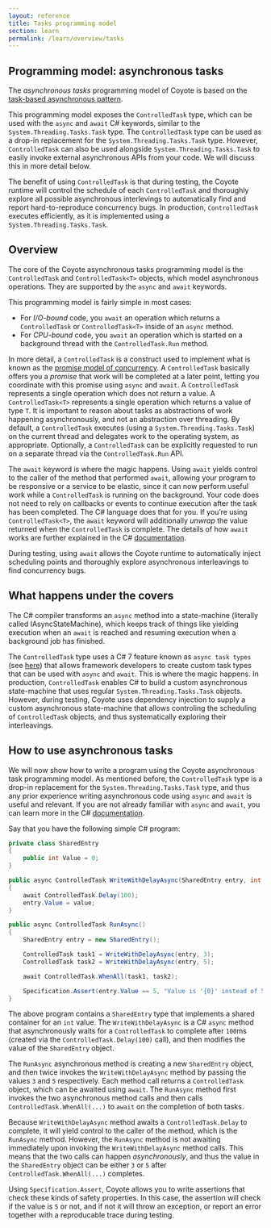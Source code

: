 ```yaml
---
layout: reference
title: Tasks programming model
section: learn
permalink: /learn/overview/tasks
---
```


## Programming model: asynchronous tasks

The _asynchronous tasks_ programming model of Coyote is based on the [task-based asynchronous pattern](https://docs.microsoft.com/en-us/dotnet/standard/asynchronous-programming-patterns/task-based-asynchronous-pattern-tap).

This programming model exposes the `ControlledTask` type, which can be used with the `async` and `await` C# keywords, similar to the `System.Threading.Tasks.Task` type. The `ControlledTask` type can be used as a drop-in replacement for the `System.Threading.Tasks.Task` type. However, `ControlledTask` can also be used alongside `System.Threading.Tasks.Task` to easily invoke external asynchronous APIs from your code. We will discuss this in more detail below.

The benefit of using `ControlledTask` is that during testing, the Coyote runtime will control the schedule of each `ControlledTask` and thoroughly explore all possible asynchronous interlevings to automatically find and report hard-to-reproduce concurrency bugs. In production, `ControlledTask` executes efficiently, as it is implemented using a `System.Threading.Tasks.Task`.

## Overview

The core of the Coyote asynchronous tasks programming model is the `ControlledTask` and `ControlledTask<T>` objects, which model asynchronous operations. They are supported by the `async` and `await` keywords.

This programming model is fairly simple in most cases:
- For _I/O-bound_ code, you `await` an operation which returns a `ControlledTask` or `ControlledTask<T>` inside of an `async` method.
- For _CPU-bound_ code, you `await` an operation which is started on a background thread with the `ControlledTask.Run` method.

In more detail, a `ControlledTask` is a construct used to implement what is known as the [promise model of concurrency](https://en.wikipedia.org/wiki/Futures_and_promises). A `ControlledTask` basically offers you a _promise_ that work will be completed at a later point, letting you coordinate with this promise using `async` and `await`. A `ControlledTask` represents a single operation which does not return a value. A `ControlledTask<T>` represents a single operation which returns a value of type `T`. It is important to reason about tasks as abstractions of work happening asynchronously, and not an abstraction over threading. By default, a `ControlledTask` executes (using a `System.Threading.Tasks.Task`) on the current thread and delegates work to the operating system, as appropriate. Optionally, a `ControlledTask` can be explicitly requested to run on a separate thread via the `ControlledTask.Run` API.

The `await` keyword is where the magic happens. Using `await` yields control to the caller of the method that performed `await`, allowing your program to be responsive or a service to be elastic, since it can now perform useful work while a `ControlledTask` is running on the background. Your code does not need to rely on callbacks or events to continue execution after the task has been completed. The C# language does that for you. If you’re using `ControlledTask<T>`, the `await` keyword will additionally _unwrap_ the value returned when the `ControlledTask` is complete. The details of how `await` works are further explained in the C# [documentation](https://docs.microsoft.com/en-us/dotnet/standard/asynchronous-programming-patterns/task-based-asynchronous-pattern-tap).

During testing, using `await` allows the Coyote runtime to automatically inject scheduling points and thoroughly explore asynchronous interleavings to find concurrency bugs.

## What happens under the covers

The C# compiler transforms an `async` method into a state-machine (literally called IAsyncStateMachine), which keeps track of things like yielding execution when an `await` is reached and resuming execution when a background job has finished.

The `ControlledTask` type uses a C# 7 feature known as `async task types` (see [here](https://github.com/dotnet/roslyn/blob/master/docs/features/task-types.md)) that allows framework developers to create custom task types that can be used with `async` and `await`. This is where the magic happens. In production, `ControlledTask` enables C# to build a custom asynchronous state-machine that uses regular `System.Threading.Tasks.Task` objects. However, during testing, Coyote uses dependency injection to supply a custom asynchronous state-machine that allows controling the scheduling of `ControlledTask` objects, and thus systematically exploring their interleavings.

## How to use asynchronous tasks

We will now show how to write a program using the Coyote asynchronous task programming model. As mentioned before, the `ControlledTask` type is a drop-in replacement for the `System.Threading.Tasks.Task` type, and thus any prior experience writing asynchronous code using `async` and `await` is useful and relevant. If you are not already familiar with `async` and `await`, you can learn more in the C# [documentation](https://docs.microsoft.com/en-us/dotnet/standard/async-in-depth).

Say that you have the following simple C# program:
```c#
private class SharedEntry
{
    public int Value = 0;
}

public async ControlledTask WriteWithDelayAsync(SharedEntry entry, int value)
{
    await ControlledTask.Delay(100);
    entry.Value = value;
}

public async ControlledTask RunAsync()
{
    SharedEntry entry = new SharedEntry();

    ControlledTask task1 = WriteWithDelayAsync(entry, 3);
    ControlledTask task2 = WriteWithDelayAsync(entry, 5);

    await ControlledTask.WhenAll(task1, task2);

    Specification.Assert(entry.Value == 5, "Value is '{0}' instead of 5.", entry.Value);
}
```

The above program contains a `SharedEntry` type that implements a shared container for an `int` value. The `WriteWithDelayAsync` is a C# `async` method that asynchronously waits for a `ControlledTask` to complete after `100`ms (created via the `ControlledTask.Delay(100)` call), and then modifies the value of the `SharedEntry` object.

The `RunAsync` asynchronous method is creating a new `SharedEntry` object, and then twice invokes the `WriteWithDelayAsync` method by passing the values `3` and `5` respectively. Each method call returns a `ControlledTask` object, which can be awaited using `await`. The `RunAsync` method first invokes the two asynchronous method calls and then calls `ControlledTask.WhenAll(...)` to `await` on the completion of both tasks.

Because `WriteWithDelayAsync` method awaits a `ControlledTask.Delay` to complete, it will yield control to the caller of the method, which is the `RunAsync` method. However, the `RunAsync` method is not awaiting immediately upon invoking the `WriteWithDelayAsync` method calls. This means that the two calls can happen _asynchronously_, and thus the value in the `SharedEntry` object can be either `3` or `5` after `ControlledTask.WhenAll(...)` completes.

Using `Specification.Assert`, Coyote allows you to write assertions that check these kinds of safety properties. In this case, the assertion will check if the value is `5` or not, and if not it will throw an exception, or report an error together with a reproducable trace during testing.
